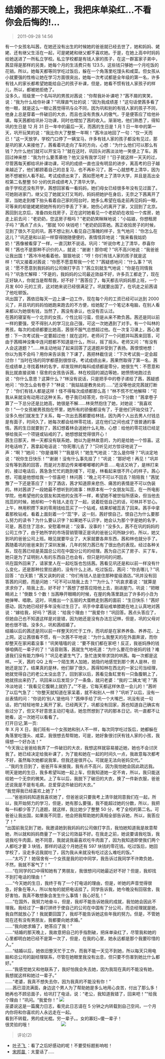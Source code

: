 # 结婚的那天晚上，我把床单染红…不看你会后悔的!...

> 2011-09-28 14:56

有一个女孩名叫茜，在她还没有出生的时候她的爸爸就已经去世了，她和妈妈、姥姥、还有继父生活在一起，可是姥姥和继父都不喜欢她。于是，在她上高中时妈妈给她送进了一所私立学校。私立学校都是有钱人家的孩子，在这一群富家子弟中，茜显得是那样的另类，她每个月的生活费只有 123.5，这些钱只够她一个月吃饭的花销，所以，她每天都等同学吃过饭后，躲在一个角落里吃馒头和咸菜。但女孩从小就要强的性格让她在学习方面很突出，她每一次考试都是全年级的第一名，许多有钱人的家长都希望她能给自己的孩子补课，但是，她看不惯有钱人家孩子的样儿，所以，都被她拒绝了。  
没多久，班级里一个名叫巩的男孩对茜说：“你帮我补补课吧？”茜不屑的笑笑，说：“我为什么给你补课？”巩理直气壮的说：“因为我成绩差！”这句话使茜多看了他一眼，就是这么一眼让茜觉得巩与众不同，因为巩和别的有钱人家的孩子不同，他身上总是穿着一件破旧的大衣，而且也没有贵族人的傲气，于是便答应了给他补课。每天茜都给巩补习功课，同时也增加了茜的收入。渐渐地，他们熟悉了，得知巩的生日是 12 月 31 日一年中的最后一天，而茜的生日是 1 月 1 日一年中的第一天，巩开玩笑的说：“我比你大了整整一年啊！”茜冷淡地回了一句：“仅一天而已！”这一天放学，学校门口停了一辆宝马，许多有钱人家的孩子都没有见过，那是巩的家人来接他了，茜看着巩走向了车的方向，心想：“为什么他们可以那么有钱？为什么他们就可以开宝马？”就在这时，巩回头对茜淡淡地一笑便上了车。茜回过神来想：“我为什么要羡慕他？他又没有我学习好！”日子就这样一天天的过，尽管茜每天都给巩补课功课，可巩的成绩一直也没有明显的进步，离高考的日子越来越近了，他们都顾着自己的总复习，也不再补习了。茜一心就想考上清华，因为她不想被别人看不起。考试成绩出来了，茜如愿地考上了清华大学，并且是高出全校第二名整整 50 分的优异成绩考入了清华大学。  
由于学校还没有开学，茜想回家看一看妈妈，她们母女已经很多年没有见过面了。可她刚进家门，继父见了她就又打又骂的，妈妈把她护在身后，无奈之下茜离开了家，当她走到楼下抬头看着自己家的阳台时，她多么希望在临走前再见妈妈一眼，可等来的却是姥姥把她所有的行李丢了下来，她伤心的离开了家，又回到了北京。  
茜回到北京后，准备四处找房子，正在这时她看见一个老奶奶在收拾一个库房，她走上前去问：“老奶奶，您这房子租吗？”老奶奶笑眯眯地说：“小姑娘，你想租房子吗？”茜点了点头，“那就 100 块钱吧！”老奶奶回答她。茜正收拾房子的时候，见到了很久不见的巩，茜不想让别人看见自己落魄的样子，生气地问：“你怎么在这儿？”巩还是和以前一样穿得随随便便的，表情怪异地说：“我来看我姑奶奶！”茜像被看穿了一样，一直沉默不说话。巩问：“听说你考上了清华，恭喜你啊！”茜也不是那种不识价的人，就说：“谢谢！那你呢？”巩不高兴地说：“我爸爸让我出国！”茜冷冷地看着他，狠狠地说：“哼！你们有钱人家的孩子就是这样！”巩又接着对茜说：“你愿不愿意帮我一个忙？”茜疑惑地问：“什么事？”巩说：“愿不愿意到我妈妈的公司做打字员？”茜立刻就生气地说：“你是在同情我吗？”巩急忙解释：“不是的，我妈妈的公司最近效益不好，许多员工都走了，现在正好缺人，你就当是帮帮我，好不好？”茜答应了，每天都去巩妈妈那上班，一个月发 600 元的工资，这对她来说已经很满足了。巩就要出国了，在巩走之前茜请了他吃顿饭。  
巩出国了，茜依旧每天一边上课一边工作，现在每个月的工资已经可以达到 2000 元了，并且巩的妈妈怕她跑来跑去的不方便，给她配了一个笔记本电脑，在别人看来都以为她很有钱，当然了，茜没有承认，也没有否认过。  
在茜的寝室有一个北京的女孩，个性比较刁蛮，但是从来不欺负茜。茜还是同以前一样的要强，受不得别人的学习比自己强，可这一次她遇到了对手。有一个叫林的男孩，每次的成绩都要比她高，茜很不服气总想超过他。在一次复习课上，茜心里想：下一次考试我一定要超过他！就在这时，老师问了一个问题并叫茜来回答，可由于茜精神没集中连问题都不知道是什么，所以，摇了摇头。老师又问：“有没有人会这道题？”……林主动地站了起来回答了这道题并受到了表扬。茜恨恨地想：你以为我不会吗？用你来告诉我？下课了，茜把林截住说：“下次考试我一定会超过你！”当时在场的同学都感到很惊讶。考试成绩出来，茜果然取得了第一名，茜在成绩单上寻找着林的名字，却发现林的每科成绩都是零分，她很生气：不愿意和我比就直接说嘛！宿舍的女孩告诉茜，林在校园的湖边等她，她愤愤地跑过去说：“你什么意思？这算什么？”林没有说话，只是把手中的卷子递给了茜，茜疑惑地问：“你怎么会有卷子？”林说：“我姑姑是教务处的……”还没等他说完茜就打断了：“你们有钱人都是这样！怪不得每次成绩都那么高！”林不慌不忙地解释：“可我从来就没有动用过这种关系，卷子我已经答完，你可以合一下分数！”茜拿卷子算了一下总分还是比她高，她很是不解……林突然抱住了她，对她说：“我喜欢你！”一个女孩被男孩抱在怀里，她所有的骄傲都没有了，于是他们开始交往了。没多久他们就发生了关系，每一次出去茜都要给林钱，因为两个人出去男人付钱总是有面子，时间久了，她每次都会给林零花钱，这在他们之间也成了很普通的事情。茜的生日就要到了，茜幻想着林会送她什么礼物，心想：给他的零花钱已经足够给我买一个项链或钻戒的了。她想想就觉得很开心！  
茜生日那天，林一天都没有联系她，她以为是林故意的，为的是给她一个惊喜。这时电话响了，茜拿起电话说：“你死哪儿去了？”只听见对方惊讶地说了一声：“啊？”她问：“你是谁啊？”“我是巩！”她生气地说：“怎么是你呀？”巩淡定地说：“祝你生日快乐！”“谢谢！没有什么事先挂了！”巩说：“那好吧！再见！”巩并没有等到茜的回答，而是对方那边传来嘟嘟嘟嘟的声音……电话又响了，是林打来的，接过电话后，茜急急忙忙的跑到楼下，可是，林看起来很不开心的样子。茜心想，可能是他想给我一个惊喜吧！林问茜：“晚上可不可以不回去？陪陪我！”茜犹豫了一下还是答应了！到了酒店，茜才知道原来悲伤、痛苦的表情是不可以伪装的。林对茜讲了一段她最不想听到的故事：林原本有一个女朋友叫蕊，在一所电影学院，他希望他的女朋友和其他的女孩不一样，希望她不被世俗所感染，但当他去找蕊的时候，她却和一个有钱人走在了一起，说着贬低自己的话，可林并不甘心。上午，林用积攒下来的零用钱给蕊买了一个钻戒，结果却被蕊丢了回来。茜手中拿着那枚钻戒，看着上面刻着一个“蕊”字，这一刻，茜好恨自己，恨自己为什么要那么努力的读书？为什么要认识字？如果她不认识字，她会认为那个字是她的名字，可是，茜忍住了泪水，安慰着林说：“没事，没事的！”没多久，茜不在巩的妈妈的公司工作了，由于她所学的市场营销管理正是巩的爸爸公司所缺少的，所以，她又到巩的爸爸公司上班。眼见就要毕业了，大家就要各奔东西，茜和林也就分手了。  
茜随着巩的爸爸来到了深圳发展，几年的努力茜已有了很出色的表现。经过各种关系，现在茜已经是英国总公司在中国分公司的经理。茜为自己买了房子、买了车，她只是为了证明别人有的东西自己也会有，但只是时间的问题。  
巩在国外回来了，请家里人在一起吃饭也包括茜。茜看见巩还是和以前一样没有什么变化，还是那种拉里拉遢的，没有什么上进。吃过饭后，茜问：“你去哪儿？”巩回答：“白天鹅！”茜又讽刺的说：“你们有钱人总是住那种星级酒店。”巩并没有回答茜的问题，而是问她：“可不可以陪我上去？”“为什么？”巩哀求着说：“就算是求求你了，陪我上去，好不好？”茜想了想答应陪他上去，刚进屋门，巩说：“把眼睛闭上！”倒数 5 个数！当茜睁开眼睛的时候，在屋的角落里跳出了许多的小丑为她弹琴、唱歌。这时，巩推出一个五层的大蛋糕走到茜的面前：“生日快乐！”茜好感动，因为她已经好多年没有过生日了。巩手中拿着钻戒单膝跪在地上认真地对茜说：“嫁给我，好吗？”茜说：“给我个理由！”“我爱你！”巩回答。茜点头答应了，但她自己也不知道这样是对是错，因为她还是没有办法忘记林，但是，巩的父母对她也很不错。没多久，巩和茜结婚了。  
结婚以后的茜还是同以前一样整天的忙于工作，而巩却是在家养养鱼、养养花、上上网，这让茜很看不惯，有一次茜不平地说：“为什么我整天的在外面奔波，而你却整天在家闲着没事！”巩笑嘻嘻的说：“要不我们都在家吧！反正，我爸妈挣的钱够咱俩花一辈子的了！”话音刚落，茜就生气地吼道：“为什么要花你爸妈的钱？难道我们没有能力挣吗？”巩见老婆生气了，急忙连笑带求饶的哄茜。每一次都是这样。一天，茜的 QQ 上有一个陌生男人加她，她隐约地感觉到那个男人是林，但她还是加了。结果真的是林，他们聊了很久，茜得知林在西北的一家公司当经理，她就觉得自己的老公太没出息了。回到家以后，茜看见鱼缸里有一只鱼腹朝上了，她就捞出来扔了。巩回来以后发现少了一条鱼，就问老婆：“我的‘二姨太’呢？”茜冷淡地说：“我看见它腹朝上就扔了。”“不是，它每天都这样休息一会儿的！”茜听了以后气急了：“你整天就知道在家呆着，就不和别人一样？”巩听了以后，没有一丝表情的问：“你说的‘别人’是他吗？”茜伸手给了巩一个大嘴巴，巩没有说一句话，把门轻轻地带上离开了家。已经两天了，巩都没有回家，茜也知道自己确实有些过分了，但又不好意思主动打电话，她忽然想到了巩的那本日记，巩一直都不让她看，这一次她可以看看了。  
打开日记,第一页:  
年 X 月 X 日，我们班有一个女孩她和别人不一样，每次同学吃过饭后，她都躲在角落里吃馒头、咸菜，我很想去帮帮她，可是，她好象很讨厌有钱人家的小孩，我得想一个好办法！”  
“今天我让爸爸给我弄了一件破旧的大衣，我想这样就容易接近她，她也不会讨厌我了。她已经决定给我补课了，为了能和她在一起的时间久一点，我故意每次都考不好，虽然每次她都说我笨，但我还是很开心。可就是无法向爸妈交代。”  
…“我的生日到了，爸爸开车来接我，我有点不高兴，因为我怕她会因此疏远我。明天是她的生日，我多希望叫她一起上车，但我知道她一定不肯，所以，我只能送给她一个无奈的微笑。上了车以后，我脱下了破旧的大衣，换了一件新衣服，爸爸还说我是不是有毛病，总爱穿这件破旧的大衣。”  
“我觉得我已经喜欢上她了！”  
……“爸爸妈妈知道我喜欢她了，但爸爸说只要我考上清华就同意我们在一起，所以，我开始努力的学习，但是，她有那么要强，我不能超过她的分数，所以，我把每一科都少答了几道题，就这样，我比她少了整整 50 分，考了全校的第二名。可爸爸让我出国，如果我不同意，他会把我帮助她的真相全部告诉她，所以，我答应了！”  
“出国前我见到了她，我邀请她到我妈妈的公司做打字员，我怕她知道我是故意帮她，所以就和妈妈商量了一下说公司效益不好。在我走之前，她说要请我吃饭，我说我吃牛肉面，她不同意，我就说我最喜欢吃牛肉面了，因为我知道即使我们两个人都吃才要 3 块钱，那样的话这个月她还有 597 块钱的零花钱。吃过饭后，她回学校了，没走多远我就吐了，因为我从来就没有吃过这么难吃的饭。”  
……“太巧了！她宿舍有一个女孩是我的初中同学，我告诉过我同学不许欺负她，不然，我就不客气了！”  
……“在同学的口中得知她有了男朋友，我很想问问她最近好不好？但是，我却找不到打电话的理由！”  
……“今天她的生日，我终于有了一个打电话的理由，但是，听她的声音觉得很急，好象在等人，所以匆匆的就把电话挂了。同学告诉我，她今晚没有回宿舍，我好害怕，我真不敢想象会发生什么事情！我心好乱！”  
……“在国外，我努力地奋斗，但是，我却不能告诉她我的成就，我怕她会因此不理我。我经过了一番打拼终于使自己的公司在中国有了分公司，而总经理就是她，我自然就放心了！我就要回国了，我却不能告诉她这些年我的努力。但是，不管她现在还有没有男朋友，我都要向她求婚。”  
……“我向她求婚了，她答应了我！”  
……“结婚的那天晚上，我故意把自己的手指割破，把床单染红了，尽管我和她的心里都明白她已经不是第一次了，但是，在我的心里，她永远都是那个我要珍惜的人。”  
……“结婚以后，她依旧整天忙于工作，而我不能一天见不到她，所以每天只用电脑和总公司的副经理联系，尽管在她眼里我没有出息，但只要不伤害到她比什么都好。”  
……“我感觉她又和他联系了，我好怕我会失去她，因为我现在真的不能没有她，我想就这样和她过一辈子。”  
……“老婆，我真不想失去你，因为我真的不能没有你！”  
……茜已泪流满面，身边这个男人为了帮助她是多么地用心良苦，付出了那么多！她再也不顾忌面子，给巩打了电话，说：“老公，我知道我错了，回来吧！”“给我个理由！”巩问。“我爱你！” [![](https://pan.4a1801.life:11443/d/NAS/Qzone_wyf/Blogs/images/31CC0864.gif)](https://pan.4a1801.life:11443/d/NAS/Qzone_wyf/Blogs/images/31CC0864.gif)  
巫婆说这是一篇魔力日志，看完此日志请在 5 分钟之内转载到自己空间，一个月内你将和你喜欢的人永远走在一起。  
看到不转载，男的成光棍。穷一辈子。。女的寡妇~傻一辈子！  
很灵验的哦！                         [![](https://pan.4a1801.life:11443/d/NAS/Qzone_wyf/Blogs/images/D598C7EA.gif)](https://pan.4a1801.life:11443/d/NAS/Qzone_wyf/Blogs/images/D598C7EA.gif)

> 评论(2)

- [叶子飞 ](https://user.qzone.qq.com/2542864301)：看了之后好感动的呢！不要受标题影响啦！
- [宋邦苗 ](https://user.qzone.qq.com/570788740)：太童话了.....
